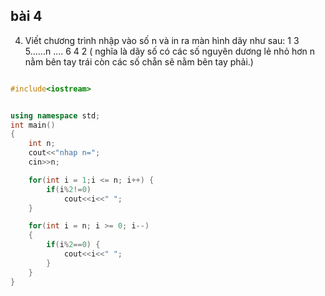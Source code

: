 ## bài 4
4.	Viết chương trình nhập vào số n và in ra màn hình dãy như sau: 1 3 5......n .... 6 4 2 ( nghĩa là dãy số có các số nguyên dương lẻ nhỏ hơn n nằm bên tay trái còn các số chẵn sẽ nằm bên tay phải.) 

```cpp

#include<iostream>


using namespace std;
int main()
{
    int n;
    cout<<"nhap n=";
    cin>>n;

    for(int i = 1;i <= n; i++) {
        if(i%2!=0)
            cout<<i<<" ";
    }

    for(int i = n; i >= 0; i--)
    {
        if(i%2==0) {
            cout<<i<<" ";
        }
    }
}
```
